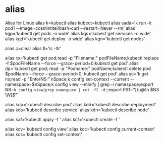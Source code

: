 # alias
Alias for Linux
alias k=kubectl
alias kubect=kubectl
alias sada='k run -it pod1 --image=cosmintitei/bash-curl --restart=Never --rm'
alias kgp='kubectl get pods -o wide'
alias kgs='kubect get services -o wide'
alias kgd='kubectl get deploy -o wide'
alias kgn='kubectl get nodes'

alias c=clear
alias ll='ls -ltr'


alias rp='kubectl get pod;read -p "Filename:" podFileName;kubectl replace -f $podFileName --force --grace-period=0;kubectl get pod'
alias dp='kubectl get pod; read -p "Podname:" podName;kubectl delete pod $podName --force --grace-period=0; kubectl get pod'
alias sc='k get ns;read -p "EnterNS:" nSpace;k config set-context --current --namespace=$nSpace;k config view --minify | grep -i namespace;export NS=`k config view|grep namespace | cut -f2 -d:`;export PS1="[\u@\h $NS \W]\$"'

alias kdp='kubectl describe pod'
alias kdd='kubectl describe deployment'
alias kds='kubectl describe service'
alias kdn='kubectl describe node'

alias kaf='kubectl apply -f '
alias kcf='kubectl create -f '

alias kcv='kubectl config view'
alias kcc='kubectl config current-context'
alias kcs='kubectl config set-context'
